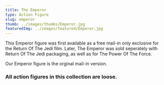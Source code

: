 ```yaml
---
title: The Emperor
type: Action Figure
slug: emperor
thumb: ../images/thumbs/Emperor.jpg
featuredImg: ../images/featured/Emperor.jpg
---
```


This Emperor figure was first available as a free mail-in only exclusive for the Return Of The Jedi film. Later, The Emperor was sold seperately with Return Of The Jedi packaging, as well as for The Power Of The Force.

Our Emperor figure is the orginal mail-in version.

### All action figures in this collection are loose.